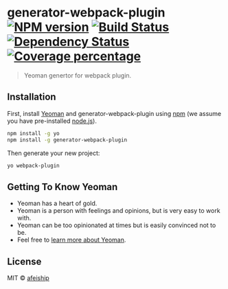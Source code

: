 # generator-webpack-plugin [![NPM version][npm-image]][npm-url] [![Build Status][travis-image]][travis-url] [![Dependency Status][daviddm-image]][daviddm-url] [![Coverage percentage][coveralls-image]][coveralls-url]
> Yeoman genertor for webpack plugin.

## Installation

First, install [Yeoman](http://yeoman.io) and generator-webpack-plugin using [npm](https://www.npmjs.com/) (we assume you have pre-installed [node.js](https://nodejs.org/)).

```bash
npm install -g yo
npm install -g generator-webpack-plugin
```

Then generate your new project:

```bash
yo webpack-plugin
```

## Getting To Know Yeoman

 * Yeoman has a heart of gold.
 * Yeoman is a person with feelings and opinions, but is very easy to work with.
 * Yeoman can be too opinionated at times but is easily convinced not to be.
 * Feel free to [learn more about Yeoman](http://yeoman.io/).

## License

MIT © [afeiship](https://github.com/afeiship)


[npm-image]: https://badge.fury.io/js/generator-webpack-plugin.svg
[npm-url]: https://npmjs.org/package/generator-webpack-plugin
[travis-image]: https://travis-ci.org/afeiship/generator-webpack-plugin.svg?branch=master
[travis-url]: https://travis-ci.org/afeiship/generator-webpack-plugin
[daviddm-image]: https://david-dm.org/afeiship/generator-webpack-plugin.svg?theme=shields.io
[daviddm-url]: https://david-dm.org/afeiship/generator-webpack-plugin
[coveralls-image]: https://coveralls.io/repos/afeiship/generator-webpack-plugin/badge.svg
[coveralls-url]: https://coveralls.io/r/afeiship/generator-webpack-plugin
